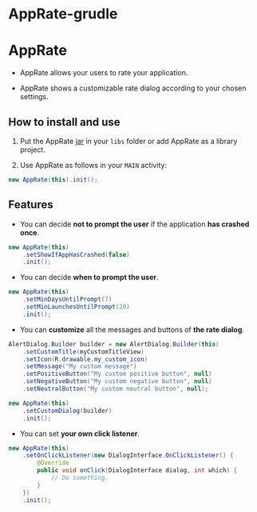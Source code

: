 # AppRate-grudle
AppRate
=======

* AppRate allows your users to rate your application.

* AppRate shows a customizable rate dialog according to your chosen settings.

How to install and use
----------------------

1. Put the AppRate [jar] in your `libs` folder or add AppRate as a library project.

[jar]: AppRateDownloads

2. Use AppRate as follows in your `MAIN` activity: 

```java
new AppRate(this).init();
```

Features
--------

* You can decide **not to prompt the user** if the application **has crashed once**.

```java
new AppRate(this)
	.setShowIfAppHasCrashed(false)
	.init();
```

* You can decide **when to prompt the user**.

```java
new AppRate(this)
	.setMinDaysUntilPrompt(7)
	.setMinLaunchesUntilPrompt(20)
	.init();
```

* You can **customize** all the messages and buttons of **the rate dialog**.

```java
AlertDialog.Builder builder = new AlertDialog.Builder(this)
	.setCustomTitle(myCustomTitleView)
	.setIcon(R.drawable.my_custom_icon)
	.setMessage("My custom message")
	.setPositiveButton("My custom positive button", null)
	.setNegativeButton("My custom negative button", null)
	.setNeutralButton("My custom neutral button", null);

new AppRate(this)
	.setCustomDialog(builder)
	.init();
```

* You can set **your own click listener**.

```java
new AppRate(this)
	.setOnClickListener(new DialogInterface.OnClickListener() {
		@Override
		public void onClick(DialogInterface dialog, int which) {
			// Do something.
		}
	})
	.init();
```
